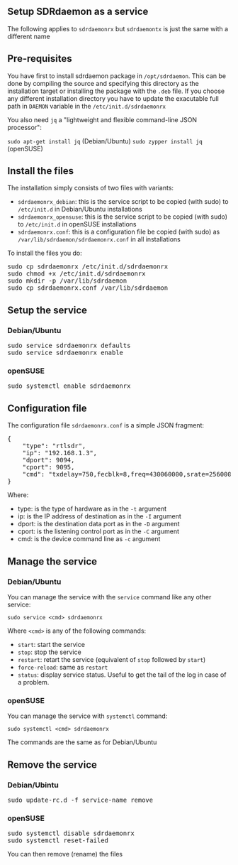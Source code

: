 ## Setup SDRdaemon as a service ##

The following applies to `sdrdaemonrx` but `sdrdaemontx` is just the same with a different name

<h2>Pre-requisites</h2>

You have first to install sdrdaemon package in `/opt/sdrdaemon`. This can be done by compiling the source and specifying this directory as the installation target or installing the package with the `.deb` file. If you choose any different installation directory you have to update the exacutable full path in `DAEMON` variable in the `/etc/init.d/sdrdaemonrx` 

You also need `jq` a "lightweight and flexible command-line JSON processor":

`sudo apt-get install jq` (Debian/Ubuntu)
`sudo zypper install jq` (openSUSE)

<h2>Install the files</h2>

The installation simply consists of two files with variants:

  - `sdrdaemonrx_debian`: this is the service script to be copied (with sudo) to `/etc/init.d` in Debian/Ubuntu installations
  - `sdrdaemonrx_opensuse`: this is the service script to be copied (with sudo) to `/etc/init.d` in openSUSE installations
  - `sdrdaemonrx.conf`: this is a configuration file be copied (with sudo) as `/var/lib/sdrdaemon/sdrdaemonrx.conf` in all installations
  
To install the files you do:

<pre>
sudo cp sdrdaemonrx<variant> /etc/init.d/sdrdaemonrx
sudo chmod +x /etc/init.d/sdrdaemonrx
sudo mkdir -p /var/lib/sdrdaemon
sudo cp sdrdaemonrx.conf /var/lib/sdrdaemon
</pre>

<h2>Setup the service</h2>

<h3>Debian/Ubuntu</h3>

<pre>
sudo service sdrdaemonrx defaults
sudo service sdrdaemonrx enable
</pre>

<h3>openSUSE</h3>

<pre>
sudo systemctl enable sdrdaemonrx
</pre>

<h2>Configuration file</h2>

The configuration file `sdrdaemonrx.conf` is a simple JSON fragment:

<pre>
{
    "type": "rtlsdr",
    "ip": "192.168.1.3",
    "dport": 9094,
    "cport": 9095,
    "cmd": "txdelay=750,fecblk=8,freq=430060000,srate=256000,gain=49.6,fcpos=2,decim=2,ppmp=69"
}
</pre>

Where:

  - type: is the type of hardware as in the `-t` argument
  - ip: is the IP address of destination as in the `-I` argument
  - dport: is the destination data port as in the `-D` argument
  - cport: is the listening control port as in the `-C` argument
  - cmd: is the device command line as `-c` argument
  
<h2>Manage the service</h2>
  
<h3>Debian/Ubuntu</h3>

You can manage the service with the `service` command like any other service:

`sudo service <cmd> sdrdaemonrx`

Where `<cmd>` is any of the following commands:

  - `start`: start the service
  - `stop`: stop the service
  - `restart`: retart the service (equivalent of `stop` followed by `start`)
  - `force-reload`: same as `restart`
  - `status`: display service status. Useful to get the tail of the log in case of a problem.
  
<h3>openSUSE</h3>

You can manage the service with `systemctl` command:

`sudo systemctl <cmd> sdrdaemonrx`

The <cmd> commands are the same as for Debian/Ubuntu 

<h2>Remove the service</h2>

<h3>Debian/Ubintu</h3>

<pre>
sudo update-rc.d -f service-name remove
</pre>

<h3>openSUSE</h3>

<pre>
sudo systemctl disable sdrdaemonrx
sudo systemctl reset-failed
</pre>

You can then remove (rename) the files
